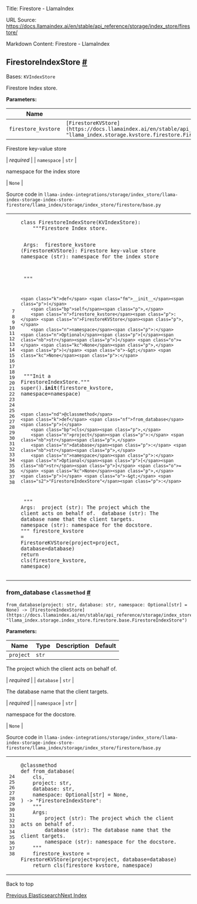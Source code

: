 Title: Firestore - LlamaIndex

URL Source: https://docs.llamaindex.ai/en/stable/api_reference/storage/index_store/firestore/

Markdown Content:
Firestore - LlamaIndex


FirestoreIndexStore [#](https://docs.llamaindex.ai/en/stable/api_reference/storage/index_store/firestore/#llama_index.storage.index_store.firestore.FirestoreIndexStore "Permanent link")
-----------------------------------------------------------------------------------------------------------------------------------------------------------------------------------------

Bases: `KVIndexStore`

Firestore Index store.

**Parameters:**

| Name | Type | Description | Default |
| --- | --- | --- | --- |
| `firestore_kvstore` | `[FirestoreKVStore](https://docs.llamaindex.ai/en/stable/api_reference/storage/kvstore/firestore/#llama_index.storage.kvstore.firestore.FirestoreKVStore "llama_index.storage.kvstore.firestore.FirestoreKVStore")` | 
Firestore key-value store



 | _required_ |
| `namespace` | `str` | 

namespace for the index store



 | `None` |

Source code in `llama-index-integrations/storage/index_store/llama-index-storage-index-store-firestore/llama_index/storage/index_store/firestore/base.py`

<table class="highlighttable"><tbody><tr><td class="linenos"><div class="linenodiv"><pre><span></span><span class="normal"> 7</span>
<span class="normal"> 8</span>
<span class="normal"> 9</span>
<span class="normal">10</span>
<span class="normal">11</span>
<span class="normal">12</span>
<span class="normal">13</span>
<span class="normal">14</span>
<span class="normal">15</span>
<span class="normal">16</span>
<span class="normal">17</span>
<span class="normal">18</span>
<span class="normal">19</span>
<span class="normal">20</span>
<span class="normal">21</span>
<span class="normal">22</span>
<span class="normal">23</span>
<span class="normal">24</span>
<span class="normal">25</span>
<span class="normal">26</span>
<span class="normal">27</span>
<span class="normal">28</span>
<span class="normal">29</span>
<span class="normal">30</span>
<span class="normal">31</span>
<span class="normal">32</span>
<span class="normal">33</span>
<span class="normal">34</span>
<span class="normal">35</span>
<span class="normal">36</span>
<span class="normal">37</span>
<span class="normal">38</span></pre></div></td><td class="code"><div><pre><span></span><code><span class="k">class</span> <span class="nc">FirestoreIndexStore</span><span class="p">(</span><span class="n">KVIndexStore</span><span class="p">):</span>
<span class="w">    </span><span class="sd">"""Firestore Index store.</span>

<span class="sd">    Args:</span>
<span class="sd">        firestore_kvstore (FirestoreKVStore): Firestore key-value store</span>
<span class="sd">        namespace (str): namespace for the index store</span>

<span class="sd">    """</span>

    <span class="k">def</span> <span class="fm">__init__</span><span class="p">(</span>
        <span class="bp">self</span><span class="p">,</span>
        <span class="n">firestore_kvstore</span><span class="p">:</span> <span class="n">FirestoreKVStore</span><span class="p">,</span>
        <span class="n">namespace</span><span class="p">:</span> <span class="n">Optional</span><span class="p">[</span><span class="nb">str</span><span class="p">]</span> <span class="o">=</span> <span class="kc">None</span><span class="p">,</span>
    <span class="p">)</span> <span class="o">-&gt;</span> <span class="kc">None</span><span class="p">:</span>
<span class="w">        </span><span class="sd">"""Init a FirestoreIndexStore."""</span>
        <span class="nb">super</span><span class="p">()</span><span class="o">.</span><span class="fm">__init__</span><span class="p">(</span><span class="n">firestore_kvstore</span><span class="p">,</span> <span class="n">namespace</span><span class="o">=</span><span class="n">namespace</span><span class="p">)</span>

    <span class="nd">@classmethod</span>
    <span class="k">def</span> <span class="nf">from_database</span><span class="p">(</span>
        <span class="bp">cls</span><span class="p">,</span>
        <span class="n">project</span><span class="p">:</span> <span class="nb">str</span><span class="p">,</span>
        <span class="n">database</span><span class="p">:</span> <span class="nb">str</span><span class="p">,</span>
        <span class="n">namespace</span><span class="p">:</span> <span class="n">Optional</span><span class="p">[</span><span class="nb">str</span><span class="p">]</span> <span class="o">=</span> <span class="kc">None</span><span class="p">,</span>
    <span class="p">)</span> <span class="o">-&gt;</span> <span class="s2">"FirestoreIndexStore"</span><span class="p">:</span>
<span class="w">        </span><span class="sd">"""</span>
<span class="sd">        Args:</span>
<span class="sd">            project (str): The project which the client acts on behalf of.</span>
<span class="sd">            database (str): The database name that the client targets.</span>
<span class="sd">            namespace (str): namespace for the docstore.</span>
<span class="sd">        """</span>
        <span class="n">firestore_kvstore</span> <span class="o">=</span> <span class="n">FirestoreKVStore</span><span class="p">(</span><span class="n">project</span><span class="o">=</span><span class="n">project</span><span class="p">,</span> <span class="n">database</span><span class="o">=</span><span class="n">database</span><span class="p">)</span>
        <span class="k">return</span> <span class="bp">cls</span><span class="p">(</span><span class="n">firestore_kvstore</span><span class="p">,</span> <span class="n">namespace</span><span class="p">)</span>
</code></pre></div></td></tr></tbody></table>

### from\_database `classmethod` [#](https://docs.llamaindex.ai/en/stable/api_reference/storage/index_store/firestore/#llama_index.storage.index_store.firestore.FirestoreIndexStore.from_database "Permanent link")

```
from_database(project: str, database: str, namespace: Optional[str] = None) -> [FirestoreIndexStore](https://docs.llamaindex.ai/en/stable/api_reference/storage/index_store/firestore/#llama_index.storage.index_store.firestore.FirestoreIndexStore "llama_index.storage.index_store.firestore.base.FirestoreIndexStore")
```

**Parameters:**

| Name | Type | Description | Default |
| --- | --- | --- | --- |
| `project` | `str` | 
The project which the client acts on behalf of.



 | _required_ |
| `database` | `str` | 

The database name that the client targets.



 | _required_ |
| `namespace` | `str` | 

namespace for the docstore.



 | `None` |

Source code in `llama-index-integrations/storage/index_store/llama-index-storage-index-store-firestore/llama_index/storage/index_store/firestore/base.py`

<table class="highlighttable"><tbody><tr><td class="linenos"><div class="linenodiv"><pre><span></span><span class="normal">24</span>
<span class="normal">25</span>
<span class="normal">26</span>
<span class="normal">27</span>
<span class="normal">28</span>
<span class="normal">29</span>
<span class="normal">30</span>
<span class="normal">31</span>
<span class="normal">32</span>
<span class="normal">33</span>
<span class="normal">34</span>
<span class="normal">35</span>
<span class="normal">36</span>
<span class="normal">37</span>
<span class="normal">38</span></pre></div></td><td class="code"><div><pre><span></span><code><span class="nd">@classmethod</span>
<span class="k">def</span> <span class="nf">from_database</span><span class="p">(</span>
    <span class="bp">cls</span><span class="p">,</span>
    <span class="n">project</span><span class="p">:</span> <span class="nb">str</span><span class="p">,</span>
    <span class="n">database</span><span class="p">:</span> <span class="nb">str</span><span class="p">,</span>
    <span class="n">namespace</span><span class="p">:</span> <span class="n">Optional</span><span class="p">[</span><span class="nb">str</span><span class="p">]</span> <span class="o">=</span> <span class="kc">None</span><span class="p">,</span>
<span class="p">)</span> <span class="o">-&gt;</span> <span class="s2">"FirestoreIndexStore"</span><span class="p">:</span>
<span class="w">    </span><span class="sd">"""</span>
<span class="sd">    Args:</span>
<span class="sd">        project (str): The project which the client acts on behalf of.</span>
<span class="sd">        database (str): The database name that the client targets.</span>
<span class="sd">        namespace (str): namespace for the docstore.</span>
<span class="sd">    """</span>
    <span class="n">firestore_kvstore</span> <span class="o">=</span> <span class="n">FirestoreKVStore</span><span class="p">(</span><span class="n">project</span><span class="o">=</span><span class="n">project</span><span class="p">,</span> <span class="n">database</span><span class="o">=</span><span class="n">database</span><span class="p">)</span>
    <span class="k">return</span> <span class="bp">cls</span><span class="p">(</span><span class="n">firestore_kvstore</span><span class="p">,</span> <span class="n">namespace</span><span class="p">)</span>
</code></pre></div></td></tr></tbody></table>

Back to top

[Previous Elasticsearch](https://docs.llamaindex.ai/en/stable/api_reference/storage/index_store/elasticsearch/)[Next Index](https://docs.llamaindex.ai/en/stable/api_reference/storage/index_store/)
